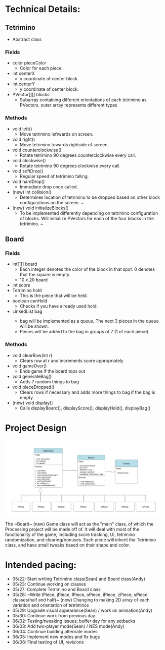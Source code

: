
# Technical Details:

## Tetrimino
- Abstract class
### Fields
- color pieceColor
  - Color for each piece.
- int centerX
  - x coordinate of center block.
- int centerY
  - y coordinate of center block.
- PVector[][] blocks
  - Subarray containing different orientations of each tetrimino as PVectors, outer array represents different types

### Methods
- void left()
  - Move tetrimino leftwards on screen.
- void right()
  - Move tetrimino towards rightside of screen.
- void counterclockwise()
  - Rotate tetrimino 90 degrees counterclockwise every call.
- void clockwise()
  - Rotate tetrimino 90 degrees clockwise every call.
- void softDrop()
  - Regular speed of tetrimino falling.
- void hardDrop()
  - Immediate drop once called.
- (new) int collision()
  - Determines location of tetrimino to be dropped based on other block configurations on the screen.
~
- (new) void initializeBlocks()
  - To be implemented differently depending on tetrimino configuration of blocks. Will initialize PVectors for each of the four blocks in the tetrimino.
~

## Board
### Fields
- int[][] board
  - Each integer denotes the color of the block in that spot. 0 denotes that the square is empty.
  - 10 x 20 board
- int score
- Tetrimino hold
    - This is the piece that will be held.
- boolean canHold
    - Checks if you have already used hold.
- LinkedList<Tetrimino> bag
    - bag will be implemented as a queue. The next 3 pieces in the queue will be shown.
    - Pieces will be added to the bag in groups of 7 (1 of each piece).
### Methods
- void clearRow(int r)
    - Clears row at r and increments score appropriately
- void gameOver()
    - Ends game if the board tops out
- void generateBag()
    - Adds 7 random things to bag
- void pieceDropped()
    - Clears rows if necessary and adds more things to bag if the bag is empty
- (new) void display()
    - Calls displayBoard(), displayScore(), displayHold(), displayBag()



# Project Design

![UMLDiagram](UMLdiagram.png)

The ~Board~ (new) Game class will act as the "main" class, of which the Processing project will be made off of. It will deal with most of the functionality of the game, including score tracking, UI, tetrimino randomization, and clearing/bonuses. Each piece will inherit the Tetrimino class, and have small tweaks based on their shape and color.

# Intended pacing:

- 05/22: Start writing Tetrimino class(Sean) and Board class(Andy)
- 05/23: Continue working on classes
- 05/27: Complete Tetrimino and Board class
- 05/28: ~Write tPiece, jPiece, lPiece, oPiece, iPiece, zPiece, sPiece classes(half and half)~
         (new) Changing to making 2D array of each variation and orientation of tetriminos
- 05/29: Upgrade visual appearance(Sean) / work on animation(Andy)
- 05/30: Continue work from previous day
- 06/02: Testing/tweaking issues; buffer day for any setbacks
- 06/03: Add two-player mode(Sean) / NES mode(Andy)
- 06/04: Continue building alternate modes
- 06/05: Implement new modes and fix bugs
- 06/06: Final testing of UI, revisions
